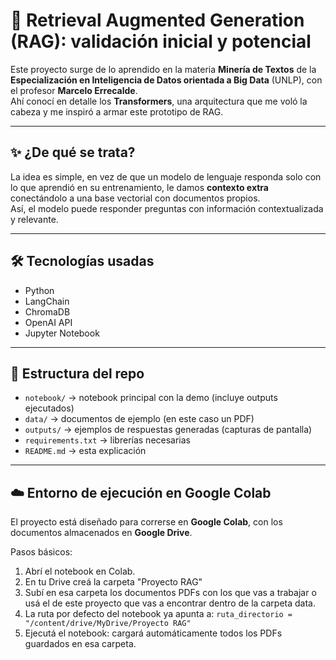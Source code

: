 # 🚀 Retrieval Augmented Generation (RAG): validación inicial y potencial

Este proyecto surge de lo aprendido en la materia **Minería de Textos** de la **Especialización en Inteligencia de Datos orientada a Big Data** (UNLP), con el profesor **Marcelo Errecalde**.  
Ahí conocí en detalle los **Transformers**, una arquitectura que me voló la cabeza y me inspiró a armar este prototipo de RAG.

---

## ✨ ¿De qué se trata?
La idea es simple, en vez de que un modelo de lenguaje responda solo con lo que aprendió en su entrenamiento, le damos **contexto extra** conectándolo a una base vectorial con documentos propios.  
Así, el modelo puede responder preguntas con información contextualizada y relevante.

---

## 🛠️ Tecnologías usadas
- Python 
- LangChain
- ChromaDB
- OpenAI API
- Jupyter Notebook

---

## 📂 Estructura del repo
- `notebook/` → notebook principal con la demo (incluye outputs ejecutados)  
- `data/` → documentos de ejemplo (en este caso un PDF)
- `outputs/` → ejemplos de respuestas generadas (capturas de pantalla)
- `requirements.txt` → librerías necesarias  
- `README.md` → esta explicación  

---

## ☁️ Entorno de ejecución en Google Colab

El proyecto está diseñado para correrse en **Google Colab**, con los documentos almacenados en **Google Drive**.

Pasos básicos:
1. Abrí el notebook en Colab.  
2. En tu Drive creá la carpeta "Proyecto RAG"
3. Subí en esa carpeta los documentos PDFs con los que vas a trabajar o usá el de este proyecto que vas a encontrar dentro de la carpeta data.
4. La ruta por defecto del notebook ya apunta a: `ruta_directorio = "/content/drive/MyDrive/Proyecto RAG"`
5. Ejecutá el notebook: cargará automáticamente todos los PDFs guardados en esa carpeta.
